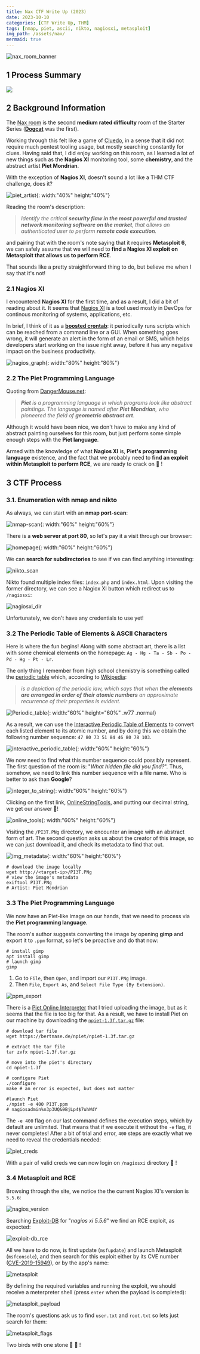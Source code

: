 ```yaml
---
title: Nax CTF Write Up (2023)
date: 2023-10-10
categories: [CTF Write Up, THM]
tags: [nmap, piet, ascii, nikto, nagiosxi, metasploit]
img_path: /assets/nax/
mermaid: true
---
```

![nax_room_banner](nax_banner.png)

## 1 Process Summary

[![](https://mermaid.ink/img/pako:eNpNksFq20AQhl9l2V4UiFPHJXHQIaBIChVtbSPJ0MBettqRvFiaFasVdbH9Irn03LfrI3QkN0GX5Wf_b5Z_ZvbIC6OA-7yszc9iJ61jX1OBAotadl0EJbOgWOes2YP_oZzP2cT6Uffw7s3n5VCn1a0XY9-AlU4bvPJ9f8AGY-FtwGqjdMHiGhpA1wlM0EEFllSQhUky5e-8bPsUJWkc5us0iTOBHzUqONy0u5Y0ykqb7qCHEgo5VNx7n5MoilfsreqFuE3yKb_ZrKoJt_SCPA_CLyzbps9BGAtcjY-x7wkriOkm7IOXrtc5C8IwzigC-_v79c94vDNj07OZocT_5ezxhI2kkKj3zgg8UfMXbjFy92NY4syp0g1xrQZH0PICLUenASe7tjZ6cB4E8mtOU22kVrSuIyVhgrsdzVFwn6SSdi-4wDNxsncm-4UF953t4Zr3rZIOIi0rKxvul7Lu6BaUdsZ-u-x__Abnf9IItjU?type=png)](https://mermaid.live/edit#pako:eNpNksFq20AQhl9l2V4UiFPHJXHQIaBIChVtbSPJ0MBettqRvFiaFasVdbH9Irn03LfrI3QkN0GX5Wf_b5Z_ZvbIC6OA-7yszc9iJ61jX1OBAotadl0EJbOgWOes2YP_oZzP2cT6Uffw7s3n5VCn1a0XY9-AlU4bvPJ9f8AGY-FtwGqjdMHiGhpA1wlM0EEFllSQhUky5e-8bPsUJWkc5us0iTOBHzUqONy0u5Y0ykqb7qCHEgo5VNx7n5MoilfsreqFuE3yKb_ZrKoJt_SCPA_CLyzbps9BGAtcjY-x7wkriOkm7IOXrtc5C8IwzigC-_v79c94vDNj07OZocT_5ezxhI2kkKj3zgg8UfMXbjFy92NY4syp0g1xrQZH0PICLUenASe7tjZ6cB4E8mtOU22kVrSuIyVhgrsdzVFwn6SSdi-4wDNxsncm-4UF953t4Zr3rZIOIi0rKxvul7Lu6BaUdsZ-u-x__Abnf9IItjU)

## 2 Background Information

The [Nax room](https://tryhackme.com/room/nax) is the second **medium rated difficulty** room of the Starter Series ([**Dogcat**](https://cspanias.github.io/posts/Dogcat-Write-Up-(2023)/) was the first). 

Working through this felt like a game of [Cluedo](https://en.wikipedia.org/wiki/Cluedo), in a sense that it did not require much pentest tooling usage, but mostly searching constantly for clues. Having said that, I did enjoy working on this room, as I learned a lot of new things such as the **Nagios XI** monitoring tool, some **chemistry**, and the abstract artist **Piet Mondrian**.

With the exception of **Nagios XI**, doesn't sound a lot like a THM CTF challenge, does it?

![piet_artist](piet_artist.png){: width:"40%" height:"40%"}

Reading the room's description:

>_Identify the critical **security flaw in the most powerful and trusted network monitoring software on the market**, that allows an authenticated user to perform **remote code execution**._

and pairing that with the room's note saying that it requires **Metasploit 6**, we can safely assume that we will need to **find a Nagios XI exploit on Metasploit that allows us to perform RCE**. 

That sounds like a pretty straightforward thing to do, but believe me when I say that it's not!

### 2.1 Nagios XI

I encountered **Nagios XI** for the first time, and as a result, I did a bit of reading about it. It seems that [Nagios XI](https://www.edureka.co/blog/nagios-tutorial/) is a tool used mostly in DevOps for continous monitoring of systems, applications, etc. 

In brief, I think of it as a **[boosted crontab](https://man7.org/linux/man-pages/man5/crontab.5.html)**: it periodically runs scripts which can be reached from a command line or a GUI. When something goes wrong, it will generate an alert in the form of an email or SMS, which helps developers start working on the issue right away, before it has any negative impact on the business productivity.

![nagios_graph](Nagios-Working-nagios-Tutorial-Edureka-3.png){: width:"80%" height:"80%"}

### 2.2 The Piet Programming Language

Quoting from [DangerMouse.net](https://www.dangermouse.net/esoteric/piet.html):
>_**Piet** is a programming language in which programs look like abstract paintings. The language is named after **Piet Mondrian**, who pioneered the field of **geometric abstract art**._

Although it would have been nice, we don't have to make any kind of abstract painting ourselves for this room, but just perform some simple enough steps with the **Piet language**.

Armed with the knowledge of what **Nagios XI** is, **Piet's programming language** existence, and the fact that we probably need to **find an exploit within Metasploit to perform RCE**, we are ready to crack on 🏃 !

## 3 CTF Process

### 3.1. Enumeration with nmap and nikto

As always, we can start with an **nmap port-scan**:

![nmap-scan](nmap-scan.png){: width:"60%" height:"60%"}

There is a **web server at port 80**, so let's pay it a visit through our browser:

![homepage](homepage.png){: width:"60%" height:"60%"}

We can **search for subdirectories** to see if we can find anything interesting:

![nikto_scan](nikto.png)

Nikto found multiple index files: `index.php` and `index.html`. Upon visiting the former directory, we can see a Nagiox XI button which redirect us to `/nagiosxi`:

![nagiosxi_dir](nagiosxi_dir.png)

Unfortunately, we don't have any credentials to use yet!

### 3.2 The Periodic Table of Elements & ASCII Characters

Here is where the fun begins! Along with some abstract art, there is a list with some chemical elements on the homepage:  `Ag - Hg - Ta - Sb - Po - Pd - Hg - Pt - Lr`. 

The only thing I remember from high school chemistry is something called the [periodic table](https://en.wikipedia.org/wiki/Periodic_table) which, according to [Wikipedia](https://en.wikipedia.org/wiki/Periodic_table):
>_is a depiction of the periodic law, which says that when **the elements are arranged in order of their atomic numbers** an approximate recurrence of their properties is evident._

![Periodic_table](https://upload.wikimedia.org/wikipedia/commons/thumb/8/89/Colour_18-col_PT_with_labels.png/1920px-Colour_18-col_PT_with_labels.png){: width:"60%" height="60%" .w77 .normal}

As a result, we can use the [Interactive Periodic Table of Elements](https://www.fishersci.co.uk/gb/en/periodic-table.html) to convert each listed element to its atomic number, and by doing this we obtain the following number sequence: `47 80 73 51 84 46 80 78 103`.

![interactive_periodic_table](interactive_periodic_table.jpg){: width:"60%" height:"60%"}

We now need to find what this number sequence could possibly represent. The first question of the room is: "_What hidden file did you find?_". Thus, somehow, we need to link this number sequence with a file name. Who is better to ask than **Google**?

![integer_to_string](integer_to_string.png){: width:"60%" height:"60%"}

Clicking on the first link, [OnlineStringTools](https://onlinestringtools.com/convert-decimal-to-string), and putting our decimal string, we get our answer 🍻!

![online_tools](online_tools_decimal_to_ascii_1.png){: width:"60%" height:"60%"}

Visiting the `/PI3T.PNg` directory, we encounter an image with an abstract form of art. The second question asks us about the creator of this image, so we can just download it, and check its metadata to find that out.

![img_metadata](pi3t_png_dir.png){: width:"60%" height:"60%"}

```shell
# download the image locally
wget http://<target-ip>/PI3T.PNg
# view the image's metadata
exiftool PI3T.PNg
# Artist: Piet Mondrian
```
### 3.3 The Piet Programming Language

We now have an Piet-like image on our hands, that we need to process via the **Piet programming language**.

The room's author suggests converting the image by opening **gimp** and export it to `.ppm` format, so let's be proactive and do that now:

```shell
# install gimp
apt install gimp
# launch gimp
gimp
```

1. Go to `File`, then `Open`, and import our `PI3T.PNg` image.
2. Then `File`, `Export As`, and `Select File Type (By Extension)`.

![ppm_export](ppm_export.png)

There is a [Piet Online Interpreter](https://bertnase.de/npiet/npiet-execute.php) that I tried uploading the image, but as it seems that the file is too big for that. As a result, we have to install Piet on our machine by downloading the [`npiet-1.3f.tar.gz`](https://bertnase.de/npiet/) file:

```shell
# download tar file
wget https://bertnase.de/npiet/npiet-1.3f.tar.gz

# extract the tar file
tar zvfx npiet-1.3f.tar.gz

# move into the piet's directory
cd npiet-1.3f

# configure Piet
./configure
make # an error is expected, but does not matter

#launch Piet
./npiet -e 400 PI3T.ppm
# nagiosadmin%n3p3UQ&9BjLp4$7uhWdY
``` 

The `-e 400` flag on our last command defines the execution steps, which by default are unlimited. That means that if we execute it without the `-e` flag, it never completes! After a bit of trial and error, `400` steps are exactly what we need to reveal the credentials needed:

![piet_creds](creds_piet.jpg)

With a pair of valid creds we can now login on `/nagiosxi` directory 🍻 !

### 3.4 Metasploit and RCE

Browsing through the site, we notice the the current Nagios XI's version is `5.5.6`:

![nagios_version](nagios_version.png)

Searching [Exploit-DB](https://www.exploit-db.com/) for "*nagios xi 5.5.6*" we find an RCE exploit, as expected:

![exploit-db_rce](exploit_db.png)

All we have to do now, is first update (`msfupdate`) and launch Metasploit (`msfconsole`), and then search for this exploit either by its CVE number ([CVE-2019-15949](https://nvd.nist.gov/vuln/detail/CVE-2019-15949)), or by the app's name:

![metasploit](metasploit.png)

By defining the required variables and running the exploit, we should receive a meterpreter shell (press `enter` when the payload is completed):

![metasploit_payload](metasploit_payload.png)

The room's questions ask us to find `user.txt` and `root.txt` so lets just search for them:

![metasploit_flags](metasploit_flags.jpg)

Two birds with one stone 🚩 🚩 !